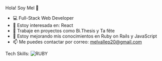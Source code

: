 Hola! Soy Mel 👋
- 💻 Full-Stack Web Developer
- 👀 Estoy interesada en: React
- 🔭 Trabaje en proyectos como Bi.Thesis y Ta fête
- 🌱 Estoy mejorando mis conocimientos en Ruby on Rails y JavaScript
- 📫 Me puedes contactar por correo: melvallep20@gmail.com

Tech Skills:
![RUBY](https://user-images.githubusercontent.com/88047119/156223443-76f6b77d-1053-43aa-92f2-4c53eee8b439.png)



